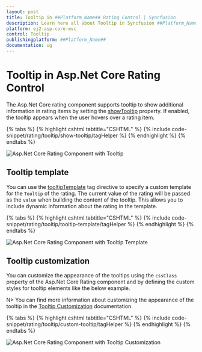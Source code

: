 ```yaml
---
layout: post
title: Tooltip in ##Platform_Name## Rating Control | Syncfusion
description: Learn here all about Tooltip in Syncfusion ##Platform_Name## Rating control of Syncfusion Essential JS 2 and more.
platform: ej2-asp-core-mvc
control: Tooltip
publishingplatform: ##Platform_Name##
documentation: ug
---
```


# Tooltip in Asp.Net Core Rating Control

The Asp.Net Core rating component supports tooltip to show additional information in rating items by setting the [showTooltip](https://help.syncfusion.com/cr/aspnetcore-js2/Syncfusion.EJ2.Inputs.Rating.html#Syncfusion_EJ2_Inputs_Rating_ShowTooltip) property. If enabled, the tooltip appears when the user hovers over a rating item.

{% tabs %}
{% highlight cshtml tabtitle="CSHTML" %}
{% include code-snippet/rating/tooltip/show-tooltip/tagHelper %}
{% endhighlight %}
{% endtabs %}

![Asp.Net Core Rating Component with Tooltip](./images/rating-tooltip.png)

## Tooltip template

You can use the [tooltipTemplate](https://help.syncfusion.com/cr/aspnetcore-js2/Syncfusion.EJ2.Inputs.Rating.html#Syncfusion_EJ2_Inputs_Rating_TooltipTemplate) tag directive to specify a custom template for the `Tooltip` of the rating. The current value of the rating will be passed as the `value` when building the content of the tooltip. This allows you to include dynamic information about the rating in the template.

{% tabs %}
{% highlight cshtml tabtitle="CSHTML" %}
{% include code-snippet/rating/tooltip/tooltip-template/tagHelper %}
{% endhighlight %}
{% endtabs %}

![Asp.Net Core Rating Component with Tooltip Template](./images/rating-tooltip-template.png)


## Tooltip customization

You can customize the appearance of the tooltips using the `cssClass` property of the Asp.Net Core Rating component and by defining the custom styles for tooltip elements like the below example.

N> You can find more information about customizing the appearance of the tooltip in the [Tooltip Customization](https://ej2.syncfusion.com/aspnetcore/documentation/tooltip/style) documentation.

{% tabs %}
{% highlight cshtml tabtitle="CSHTML" %}
{% include code-snippet/rating/tooltip/custom-tooltip/tagHelper %}
{% endhighlight %}
{% endtabs %}

![Asp.Net Core Rating Component with Tooltip Customization](./images/rating-custom-tooltip.png)